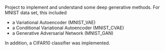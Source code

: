 Project to implement and understand some deep generative methods.
For MNIST data set, this included
- a Variational Autoencoder (MNIST_VAE)
- a Conditional Variational Autoencoder (MNIST_CVAE)
- a Generative Adversarial Network (MNIST_GAN)

In addition, a CIFAR10 classifier was implemented.